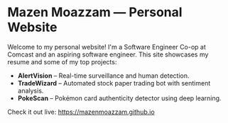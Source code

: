# Mazen Moazzam — Personal Website

Welcome to my personal website! I'm a Software Engineer Co-op at Comcast and an aspiring software engineer. This site showcases my resume and some of my top projects:

- **AlertVision** – Real-time surveillance and human detection.
- **TradeWizard** – Automated stock paper trading bot with sentiment analysis.
- **PokeScan** – Pokémon card authenticity detector using deep learning.

Check it out live: https://mazenmoazzam.github.io
